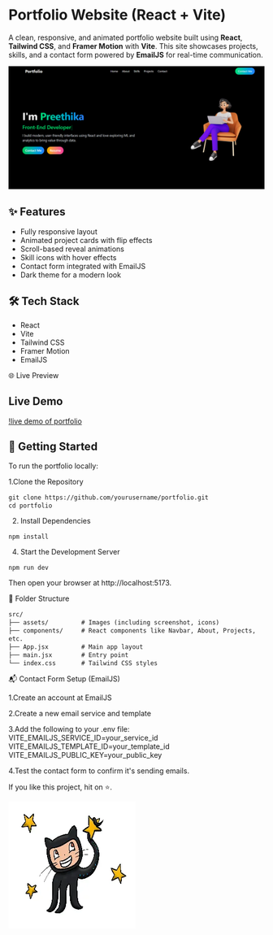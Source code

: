 # Portfolio Website (React + Vite)

A clean, responsive, and animated portfolio website built using **React**, **Tailwind CSS**, and **Framer Motion** with **Vite**. This site showcases projects, skills, and a contact form powered by **EmailJS** for real-time communication.

![Portfolio Screenshot](./src/assets/portfoliopic.png)

## ✨ Features

- Fully responsive layout
- Animated project cards with flip effects
- Scroll-based reveal animations
- Skill icons with hover effects
- Contact form integrated with EmailJS
- Dark theme for a modern look

## 🛠️ Tech Stack

- React
- Vite
- Tailwind CSS
- Framer Motion
- EmailJS

🌐 Live Preview
## Live Demo

[!live demo of portfolio](https://your-portfolio.vercel.app)


## 🚀 Getting Started

To run the portfolio locally:

1.Clone the Repository
```
git clone https://github.com/yourusername/portfolio.git
cd portfolio
```
2. Install Dependencies
```
npm install
```
4. Start the Development Server
```
npm run dev
```
Then open your browser at http://localhost:5173.

📂 Folder Structure
```
src/
├── assets/         # Images (including screenshot, icons)
├── components/     # React components like Navbar, About, Projects, etc.
├── App.jsx         # Main app layout
├── main.jsx        # Entry point
└── index.css       # Tailwind CSS styles
```

📬 Contact Form Setup (EmailJS)

1.Create an account at EmailJS

2.Create a new email service and template

3.Add the following to your .env file:
    VITE_EMAILJS_SERVICE_ID=your_service_id
    VITE_EMAILJS_TEMPLATE_ID=your_template_id
    VITE_EMAILJS_PUBLIC_KEY=your_public_key

4.Test the contact form to confirm it's sending emails.


If you like this project, hit on ⭐.

![staring pic](./src/assets/webstars.jpg)
